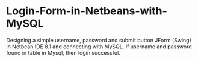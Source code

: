 # Login-Form-in-Netbeans-with-MySQL
Designing a simple username, password and submit button JForm (Swing) in Netbean IDE 8.1 and connecting with MySQL.  If username and password found in table in Mysql, then login successful.
